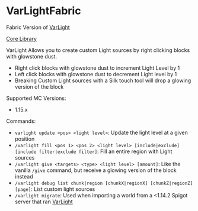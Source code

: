 # VarLightFabric

Fabric Version of [VarLight](https://github.com/flori-schwa/VarLight)

[Core Library](https://github.com/flori-schwa/VarLightCore)

VarLight Allows you to create custom Light sources by right clicking blocks with glowstone dust.

-   Right click blocks with glowstone dust to increment Light Level by 1
-   Left click blocks with glowstone dust to decrement Light level by 1
-   Breaking Custom Light sources with a Silk touch tool will drop a glowing version of the block

Supported MC Versions:

-   1.15.x

Commands:

-   `varlight update <pos> <light level>`: Update the light level at a given position
-   `/varlight fill <pos 1> <pos 2> <light level> [include|exclude] [include filter|exclude filter]`: Fill an entire region with Light sources
-   `/varlight give <targets> <type> <light level> [amount]`: Like the vanilla `/give` command, but receive a glowing version of the block instead
-   `/varlight debug list chunk|region [chunkX|regionX] [chunkZ|regionZ] [page]`: List custom light sources
-   `/varlight migrate`: Used when importing a world from a <1.14.2 Spigot server that ran [VarLight](https://github.com/flori-schwa/VarLight)
